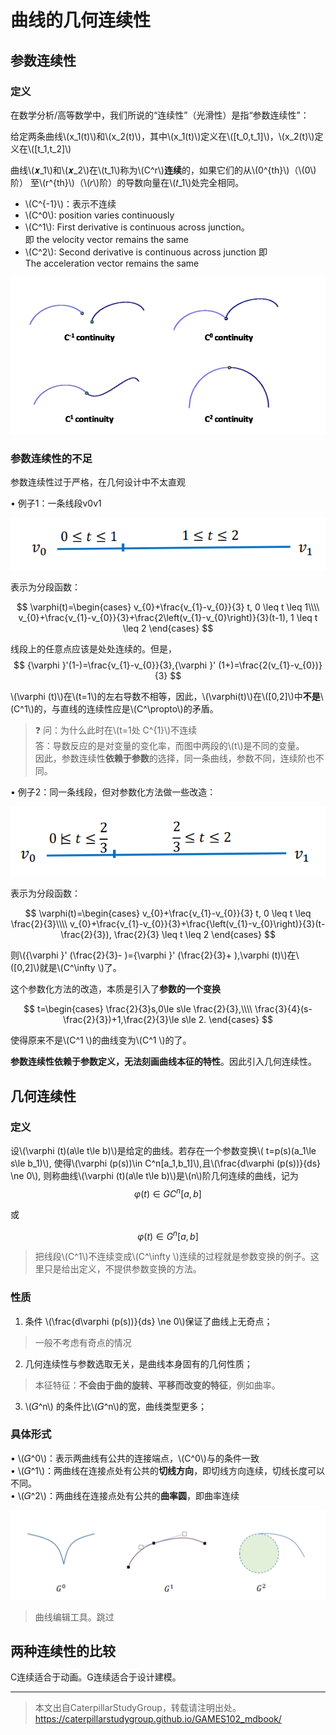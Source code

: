 # 曲线的几何连续性   

## 参数连续性  

### 定义

在数学分析/高等数学中，我们所说的“连续性”（光滑性）是指“参数连续性”：   

给定两条曲线\\(x_1(t)\\)和\\(x_2(t)\\)，其中\\(x_1(t)\\)定义在\\([t_0,t_1]\\)，\\(x_2(t)\\)定义在\\([t_1,t_2]\\)  


曲线\\(𝒙_1\\)和\\(𝒙_2\\)在\\(t_1\\)称为\\(C^r\\)**连续**的，如果它们的从\\(0^{th}\\)（\\(0\\)阶） 至\\(r^{th}\\)（\\(𝑟\\)阶）的导数向量在\\(𝑡_1\\)处完全相同。  

* \\(C^{-1}\\)：表示不连续  
* \\(C^0\\): position varies continuously    
* \\(C^1\\): First derivative is continuous across junction。即 the velocity vector remains the same   
* \\(C^2\\): Second derivative is continuous across junction 即 The acceleration vector remains the same   

![](../assets/几何-23.png)

### 参数连续性的不足   
 
参数连续性过于严格，在几何设计中不太直观    

• 例子1：一条线段v0v1   

![](../assets/几何-24.png)

表示为分段函数：  

$$
\varphi(t)=\begin{cases}
 v_{0}+\frac{v_{1}-v_{0}}{3} t, 0 \leq t \leq 1\\\\
v_{0}+\frac{v_{1}-v_{0}}{3}+\frac{2\left(v_{1}-v_{0}\right)}{3}(t-1), 1 \leq t \leq 2
\end{cases}
$$

线段上的任意点应该是处处连续的。但是，
$$
{\varphi }'(1-)=\frac{v_{1}-v_{0}}{3},{\varphi }' (1+)=\frac{2(v_{1}-v_{0})}{3}
$$

\\(\varphi (t)\\)在\\(t=1\\)的左右导数不相等，因此，\\(\varphi(t)\\)在\\([0,2]\\)中**不是**\\(C^1\\)的，与直线的连续性应是\\(C^\propto\\)的矛盾。   


> &#x2753; 问：为什么此时在\\(t=1处 C^{1}\\)不连续      
答：导数反应的是对变量的变化率，而图中两段的\\(t\\)是不同的变量。   
> 因此，参数连续性**依赖于参数**的选择，同一条曲线，参数不同，连续阶也不同。 

• 例子2：同一条线段，但对参数化方法做一些改造：   

![](../assets/几何-25-1.png)


表示为分段函数：  

$$
\varphi(t)=\begin{cases}
 v_{0}+\frac{v_{1}-v_{0}}{3} t, 0 \leq t \leq \frac{2}{3}\\\\
v_{0}+\frac{v_{1}-v_{0}}{3}+\frac{\left(v_{1}-v_{0}\right)}{3}(t-\frac{2}{3}), \frac{2}{3} \leq t \leq 2
\end{cases}
$$

则\\({\varphi }' (\frac{2}{3}- )={\varphi }' (\frac{2}{3}+ ),\varphi (t)\\)在\\([0,2]\\)就是\\(C^\infty \\)了。    

这个参数化方法的改造，本质是引入了**参数的一个变换**  

$$
t=\begin{cases}
 \frac{2}{3}s,0\le s\le \frac{2}{3},\\\\
\frac{3}{4}(s-\frac{2}{3})+1,\frac{2}{3}\le s\le 2.
\end{cases}
$$


使得原来不是\\(C^1 \\)的曲线变为\\(C^1 \\)的了。

**参数连续性依赖于参数定义，无法刻画曲线本征的特性**。因此引入几何连续性。  

## 几何连续性   

### 定义

设\\(\varphi (t)(a\le t\le b)\\)是给定的曲线。若存在一个参数变换\\( t=p(s)(a_1\le s\le b_1)\\),
使得\\(\varphi (p(s))\in C^n[a_1,b_1]\\),且\\(\frac{d\varphi (p(s))}{ds} \ne 0\\),
则称曲线\\(\varphi (t)(a\le t\le b)\\)是\\(n\\)阶几何连续的曲线，记为
$$
\varphi (t)\in GC^n[a,b]
$$

或

$$
\varphi (t)\in G^n[a,b]
$$

> 把线段\\(C^1\\)不连续变成\\(C^\infty \\)连续的过程就是参数变换的例子。这里只是给出定义，不提供参数变换的方法。  

### 性质

1. 条件 \\(\frac{d\varphi (p(s))}{ds} \ne 0\\)保证了曲线上无奇点；  

> 一般不考虑有奇点的情况  
 
2. 几何连续性与参数选取无关，是曲线本身固有的几何性质； 

> 本征特征：**不会由于曲的旋转、平移而改变的特征**，例如曲率。   

3. \\(𝐺^n\\) 的条件比\\(𝐺^n\\)的宽，曲线类型更多；

### 具体形式   

• \\(𝐺^0\\)：表示两曲线有公共的连接端点，\\(C^0\\)与的条件一致   
• \\(𝐺^1\\)：两曲线在连接点处有公共的**切线方向**，即切线方向连续，切线长度可以不同。     
• \\(𝐺^2\\)：两曲线在连接点处有公共的**曲率圆**，即曲率连续     

![](../assets/几何-26.png)

> 曲线编辑工具。跳过   

## 两种连续性的比较   

C连续适合于动画。G连续适合于设计建模。

---  

> 本文出自CaterpillarStudyGroup，转载请注明出处。
https://caterpillarstudygroup.github.io/GAMES102_mdbook/

